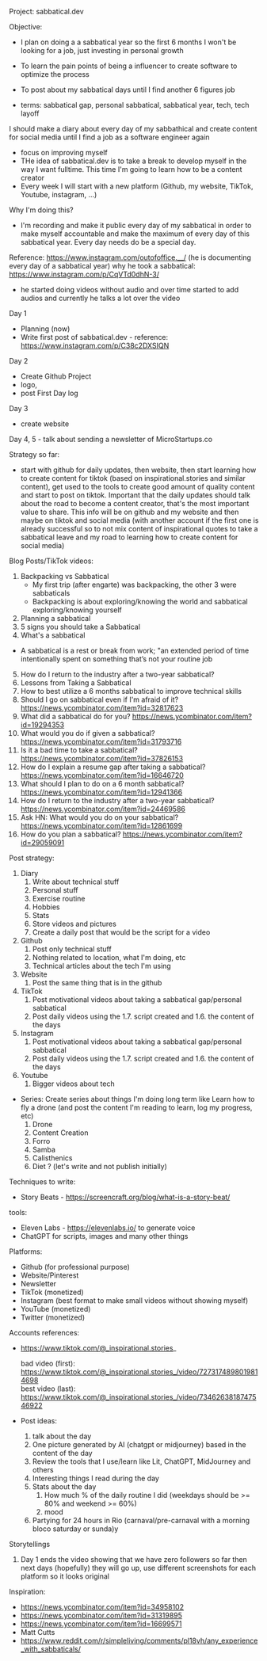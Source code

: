 Project: sabbatical.dev

Objective: 
  - I plan on doing a a sabbatical year so the first 6 months I won't be looking for a job, just investing in personal growth
  - To learn the pain points of being a influencer to create software to optimize the process
  - To post about my sabbatical days until I find another 6 figures job
  

- terms: sabbatical gap, personal sabbatical, sabbatical year, tech, tech layoff

I should make a diary about every day of my sabbathical and create content for social media until I find a job as a software engineer again
- focus on improving myself
- THe idea  of sabbatical.dev is to take a break to develop myself in the way I want fulltime. This time I'm going to learn how to be a content creator
- Every week I will start with a new platform (Github, my website, TikTok, Youtube, instagram, ...)


Why I'm doing this?
- I'm recording and make it public every day of my sabbatical in order to make myself accountable and make the maximum of every day of this sabbatical year. Every day needs do be a special day.

Reference: https://www.instagram.com/outofoffice.__/
(he is documenting every day of a sabbatical year)
why he took a sabbatical: https://www.instagram.com/p/CqVTd0dhN-3/
- he started doing videos without audio and over time started to add audios and currently he talks a lot over the video

Day 1
- Planning (now)
- Write first post of sabbatical.dev - reference: https://www.instagram.com/p/C38c2DXSIQN

Day 2
- Create Github Project
- logo, 
- post First Day log

Day 3
- create website

Day 4, 5 - talk about sending a newsletter of MicroStartups.co

Strategy so far:
- start with github for daily updates, then website, then start learning how to create content for tiktok (based on inspirational.stories and similar content), get used to the tools to create good amount of quality content and start to post on tiktok. Important that the daily updates should talk about the road to become a content creator, that's the most important value to share. This info will be on github and my website and then maybe on tiktok and social media (with another account if the first one is already successful so to not mix content of inspirational quotes to take a sabbatical leave and my road to learning how to create content for social media)


Blog Posts/TikTok videos:
  1. Backpacking vs Sabbatical
     * My first trip (after engarte) was backpacking, the other 3 were sabbaticals
     * Backpacking is about exploring/knowing the world and sabbatical exploring/knowing yourself
  2. Planning a sabbatical
  3. 5 signs you should take a Sabbatical
  4. What's a sabbatical 
   - A sabbatical is a rest or break from work; "an extended period of time intentionally spent on something that’s not your routine job
  5. How do I return to the industry after a two-year sabbatical?
  6. Lessons from Taking a Sabbatical
  7. How to best utilize a 6 months sabbatical to improve technical skills
  8. Should I go on sabbatical even if I'm afraid of it? https://news.ycombinator.com/item?id=32817623
  9.  What did a sabbatical do for you? https://news.ycombinator.com/item?id=19294353
  10. What would you do if given a sabbatical? https://news.ycombinator.com/item?id=31793716
  11. Is it a bad time to take a sabbatical? https://news.ycombinator.com/item?id=37826153
  12. How do I explain a resume gap after taking a sabbatical? https://news.ycombinator.com/item?id=16646720
  13. What should I plan to do on a 6 month sabbatical? https://news.ycombinator.com/item?id=12941366
  14. How do I return to the industry after a two-year sabbatical? https://news.ycombinator.com/item?id=24469586
  15. Ask HN: What would you do on your sabbatical? https://news.ycombinator.com/item?id=12861699
  16. How do you plan a sabbatical? https://news.ycombinator.com/item?id=29059091


Post strategy:
1. Diary
   1. Write about technical stuff
   2. Personal stuff
   3. Exercise routine
   4. Hobbies
   5. Stats
   6. Store videos and pictures
   7. Create a daily post that would be the script for a video
2. Github
   1. Post only technical stuff
   2. Nothing related to location, what I'm doing, etc
   3. Technical articles about the tech I'm using
3. Website
   1. Post the same thing that is in the github
4. TikTok
   1. Post motivational videos about taking a sabbatical gap/personal sabbatical
   2. Post daily videos using the 1.7. script created and 1.6. the content of the days
5. Instagram
   1. Post motivational videos about taking a sabbatical gap/personal sabbatical
   2. Post daily videos using the 1.7. script created and 1.6. the content of the days
6. Youtube
   1. Bigger videos about tech 
   

  - Series: Create series about things I'm doing long term like Learn how to fly a drone (and post the content I'm reading to learn, log my progress, etc)
    1. Drone 
    2. Content Creation
    3. Forro
    4. Samba
    5. Calisthenics
    6. Diet ? (let's write and not publish initially) 

Techniques to write:
- Story Beats - https://screencraft.org/blog/what-is-a-story-beat/

tools:
- Eleven Labs - https://elevenlabs.io/ to generate voice
- ChatGPT for scripts, images and many other things


Platforms:
- Github (for professional purpose)
- Website/Pinterest
- Newsletter
- TikTok (monetized)
- Instagram (best format to make small videos without showing myself)
- YouTube (monetized)
- Twitter (monetized)

Accounts references:
- https://www.tiktok.com/@_inspirational.stories_

    bad video (first): https://www.tiktok.com/@_inspirational.stories_/video/7273174898019814698    
    best video (last): https://www.tiktok.com/@_inspirational.stories_/video/7346263818747546922

- Post ideas:
  1. talk about the day
  2. One picture generated by AI (chatgpt or midjourney) based in the content of the day
  3. Review the tools that I use/learn like Lit, ChatGPT, MidJourney and others
  4. Interesting things I read during the day
  5. Stats about the day 
     1. How much % of the daily routine I did (weekdays should be >= 80% and weekend >= 60%)
     2. mood
  6. Partying for 24 hours in Rio (carnaval/pre-carnaval with a morning bloco saturday or sunda)y 


Storytellings
1. Day 1 ends the video showing that we have zero followers so far then next days (hopefully) they will go up, use different screenshots for each platform so it looks original



Inspiration:
- https://news.ycombinator.com/item?id=34958102
- https://news.ycombinator.com/item?id=31319895
- https://news.ycombinator.com/item?id=16699571
- Matt Cutts
- https://www.reddit.com/r/simpleliving/comments/pl18vh/any_experience_with_sabbaticals/